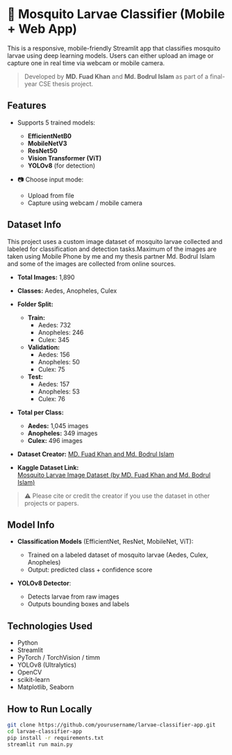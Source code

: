 # 🦟 Mosquito Larvae Classifier (Mobile + Web App)

This is a responsive, mobile-friendly Streamlit app that classifies mosquito larvae using deep learning models. Users can either upload an image or capture one in real time via webcam or mobile camera.

> Developed by **MD. Fuad Khan** and **Md. Bodrul Islam** as part of a final-year CSE thesis project.

## Features

- Supports 5 trained models:
  - **EfficientNetB0**
  - **MobileNetV3**
  - **ResNet50**
  - **Vision Transformer (ViT)**
  - **YOLOv8** (for detection)

- 📷 Choose input mode:
  - Upload from file
  - Capture using webcam / mobile camera

## Dataset Info

This project uses a custom image dataset of mosquito larvae collected and labeled for classification and detection tasks.Maximum of the images are taken using Mobile Phone by me and my thesis partner Md. Bodrul Islam and some of the images are collected from online sources.

- **Total Images:** 1,890
- **Classes:** Aedes, Anopheles, Culex
- **Folder Split:**
  - **Train:**
    - Aedes: 732
    - Anopheles: 246
    - Culex: 345
  - **Validation:**
    - Aedes: 156
    - Anopheles: 50
    - Culex: 75
  - **Test:**
    - Aedes: 157
    - Anopheles: 53
    - Culex: 76

- **Total per Class:**
  - **Aedes:** 1,045 images
  - **Anopheles:** 349 images
  - **Culex:** 496 images

- **Dataset Creator:** [MD. Fuad Khan and Md. Bodrul Islam](https://www.kaggle.com/mdfuadkhan)

- **Kaggle Dataset Link:**  
  [Mosquito Larvae Image Dataset (by MD. Fuad Khan and Md. Bodrul Islam)](https://www.kaggle.com/datasets/mdfuadkhan/mosquito-larvae-image-dataset/data)

> ⚠️ Please cite or credit the creator if you use the dataset in other projects or papers.




## Model Info

- **Classification Models** (EfficientNet, ResNet, MobileNet, ViT):
  - Trained on a labeled dataset of mosquito larvae (Aedes, Culex, Anopheles)
  - Output: predicted class + confidence score

- **YOLOv8 Detector**:
  - Detects larvae from raw images
  - Outputs bounding boxes and labels

## Technologies Used

- Python
- Streamlit
- PyTorch / TorchVision / timm
- YOLOv8 (Ultralytics)
- OpenCV
- scikit-learn
- Matplotlib, Seaborn

## How to Run Locally

```bash
git clone https://github.com/yourusername/larvae-classifier-app.git
cd larvae-classifier-app
pip install -r requirements.txt
streamlit run main.py
